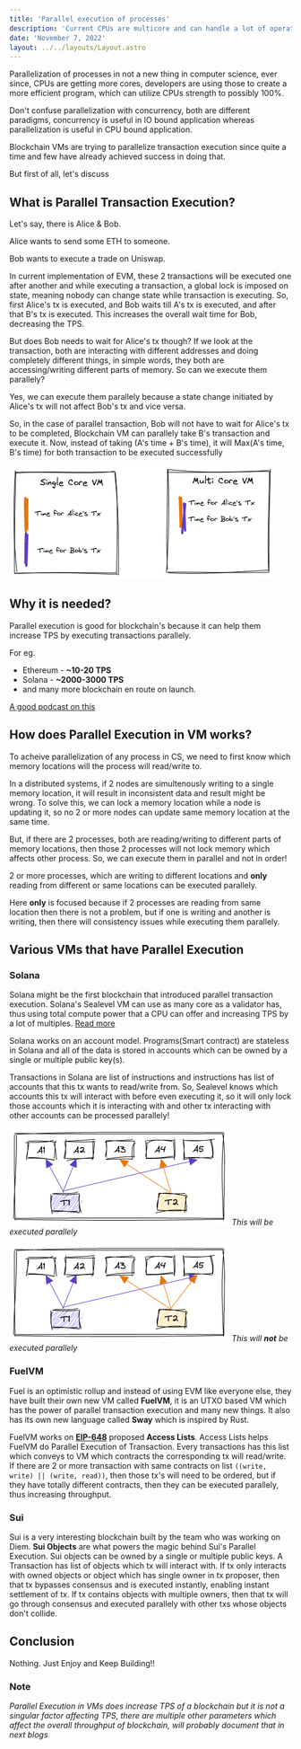 ```yaml
---
title: 'Parallel execution of processes'
description: 'Current CPUs are multicore and can handle a lot of operation, VMs need to use all of those available cores.'
date: 'November 7, 2022'
layout: ../../layouts/Layout.astro
---
```


Parallelization of processes in not a new thing in computer science, ever since, CPUs are getting more cores, developers are using those to create a more efficient program, which can utilize CPUs strength to possibly 100%.

Don't confuse parallelization with concurrency, both are different paradigms, concurrency is useful in IO bound application whereas parallelization is useful in CPU bound application.

Blockchain VMs are trying to parallelize transaction execution since quite a time and few have already achieved success in doing that.

But first of all, let's discuss

## What is Parallel Transaction Execution?

Let's say, there is Alice & Bob.

Alice wants to send some ETH to someone.

Bob wants to execute a trade on Uniswap.

In current implementation of EVM, these 2 transactions will be executed one after another and while executing a transaction, a global lock is imposed on state, meaning nobody can change state while transaction is executing. So, first Alice's tx is executed, and Bob waits till A's tx is executed, and after that B's tx is executed. This increases the overall wait time for Bob, decreasing the TPS.

But does Bob needs to wait for Alice's tx though? If we look at the transaction, both are interacting with different addresses and doing completely different things, in simple words, they both are accessing/writing different parts of memory. So can we execute them parallely?

Yes, we can execute them parallely because a state change initiated by Alice's tx will not affect Bob's tx and vice versa.

So, in the case of parallel transaction, Bob will not have to wait for Alice's tx to be completed, Blockchain VM can parallely take B's transaction and execute it. Now, instead of taking (A's time + B's time), it will Max(A's time, B's time) for both transaction to be executed successfully

![Parallel Execution](https://github.com/sk1122/www/blob/main/public/img/parallel.png?raw=true)

## Why it is needed?

Parallel execution is good for blockchain's because it can help them increase TPS by executing transactions parallely.

For eg.

- Ethereum - **~10-20 TPS**
- Solana - **~2000-3000 TPS**
- and many more blockchain en route on launch.

[A good podcast on this](https://www.youtube.com/watch?v=DhBkrc9dECg)

## How does Parallel Execution in VM works?

To acheive parallelization of any process in CS, we need to first know which memory locations will the process will read/write to. 

In a distributed systems, if 2 nodes are simultenously writing to a single memory location, it will result in inconsistent data and result might be wrong. To solve this, we can lock a memory location while a node is updating it, so no 2 or more nodes can update same memory location at the same time.

But, if there are 2 processes, both are reading/writing to different parts of memory locations, then those 2 processes will not lock memory which affects other process. So, we can execute them in parallel and not in order!

2 or more processes, which are writing to different locations and **only** reading from different or same locations can be executed parallely.

Here **only** is focused because if 2 processes are reading from same location then there is not a problem, but if one is writing and another is writing, then there will consistency issues while executing them parallely.

## Various VMs that have Parallel Execution

### Solana

Solana might be the first blockchain that introduced parallel transaction execution. Solana's Sealevel VM can use as many core as a validator has, thus using total compute power that a CPU can offer and increasing TPS by a lot of multiples. [Read more](https://medium.com/solana-labs/sealevel-parallel-processing-thousands-of-smart-contracts-d814b378192)

Solana works on an account model. Programs(Smart contract) are stateless in Solana and all of the data is stored in accounts which can be owned by a single or multiple public key(s).

Transactions in Solana are list of instructions and instructions has list of accounts that this tx wants to read/write from. So, Sealevel knows which accounts this tx will interact with before even executing it, so it will only lock those accounts which it is interacting with and other tx interacting with other accounts can be processed parallely!

![Parallel Execution](https://github.com/sk1122/www/blob/main/public/img/solana-parallel-1.png?raw=true)
*This will be executed parallely*

![Parallel Execution](https://github.com/sk1122/www/blob/main/public/img/solana-parallel-2.png?raw=true)
*This will **not** be executed parallely*

### FuelVM

Fuel is an optimistic rollup and instead of using EVM like everyone else, they have built their own new VM called **FuelVM**, it is an UTXO based VM which has the power of parallel transaction execution and many new things. It also has its own new language called **Sway** which is inspired by Rust.

FuelVM works on **[EIP-648](https://github.com/ethereum/EIPs/issues/648)** proposed **Access Lists**. Access Lists helps FuelVM do Parallel Execution of Transaction. Every transactions has this list which conveys to VM which contracts the corresponding tx will read/write. If there are 2 or more transaction with same contracts on list `((write, write) || (write, read))`, then those tx's will need to be ordered, but if they have totally different contracts, then they can be executed parallely, thus increasing throughput.

### Sui

Sui is a very interesting blockchain built by the team who was working on Diem. **Sui Objects** are what powers the magic behind Sui's Parallel Execution. Sui objects can be owned by a single or multiple public keys. A Transaction has list of objects which tx will interact with. If tx only interacts with owned objects or object which has single owner in tx proposer, then that tx bypasses consensus and is executed instantly, enabling instant settlement of tx. If tx contains objects with multiple owners, then that tx will go through consensus and executed parallely with other txs whose objects don't collide.

## Conclusion

Nothing. Just Enjoy and Keep Building!!

### Note

*Parallel Execution in VMs does increase TPS of a blockchain but it is not a singular factor affecting TPS, there are multiple other parameters which affect the overall throughput of blockchain, will probably document that in next blogs*